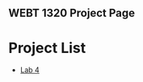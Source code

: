 ## WEBT 1320 Project Page

<h1>Project List</h1>

<ul>


<li><a href="lab4/index.html" target="blank">Lab 4</a></li>